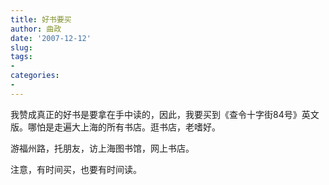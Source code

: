 ```yaml
---
title: 好书要买
author: 曲政
date: '2007-12-12'
slug: 
tags:
- 
categories:
- 
---
```


我赞成真正的好书是要拿在手中读的，因此，我要买到《查令十字街84号》英文版。哪怕是走遍大上海的所有书店。逛书店，老嗜好。

游福州路，托朋友，访上海图书馆，网上书店。

注意，有时间买，也要有时间读。